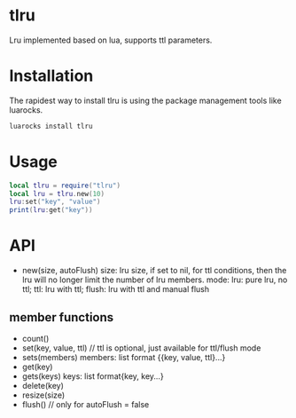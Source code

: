 # tlru

 Lru implemented based on lua, supports ttl parameters.

 # Installation

The rapidest way to install tlru is using the package management tools like luarocks.

 ```bash
 luarocks install tlru
 ```

 # Usage

 ```lua
 local tlru = require("tlru")
 local lru = tlru.new(10)
 lru:set("key", "value")
 print(lru:get("key"))
 ```

 # API

 - new(size, autoFlush)
   size: lru size, if set to nil, for ttl conditions, then the lru will no longer limit the number of lru members.
   mode:  lru: pure lru, no ttl; 
          ttl: lru with ttl; 
          flush: lru with ttl and manual flush

 ## member functions

 - count()
 - set(key, value, ttl)  // ttl is optional, just available for ttl/flush mode
 - sets(members)
  members: list format {{key, value, ttl}...}
 - get(key)
 - gets(keys)
   keys: list format{key, key...}
 - delete(key)
 - resize(size)
 - flush()  // only for autoFlush = false
